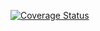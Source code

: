[![Coverage Status](https://coveralls.io/repos/github/Janell-Huyck/3d-hanoi/badge.svg?branch=dev)](https://coveralls.io/github/Janell-Huyck/3d-hanoi?branch=dev)